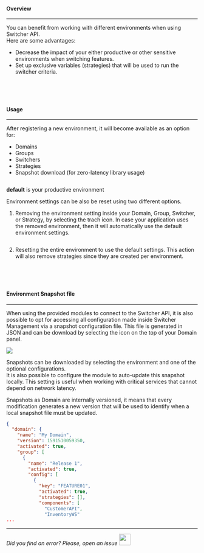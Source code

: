 #### Overview
* * *

You can benefit from working with different environments when using Switcher API. 
</br>Here are some advantages:

- Decrease the impact of your either productive or other sensitive environments when switching features.
- Set up exclusive variables (strategies) that will be used to run the switcher criteria.

<img src="[$ASSETS_LOCATION]/documentation/images/environment/environment.jpg" class="image-style shadow dark-invert" alt=""/>

</br></br>

#### Usage
* * *

After registering a new environment, it will become available as an option for:
- Domains
- Groups
- Switchers
- Strategies
- Snapshot download (for zero-latency library usage)

<img src="[$ASSETS_LOCATION]/documentation/images/environment/env_selection.jpg" class="image-style dark-invert" alt=""/>

**default** is your productive environment

Environment settings can be also be reset using two different options.

1. Removing the environment setting inside your Domain, Group, Switcher, or Strategy, by selecting the trach icon.
In case your application uses the removed environment, then it will automatically use the default environment settings.

   <img src="[$ASSETS_LOCATION]/documentation/images/environment/env_remove.jpg" class="image-style shadow dark-invert" alt=""/><p>

2. Resetting the entire environment to use the default settings. This action will also remove strategies since they are created per environment.

   <img src="[$ASSETS_LOCATION]/documentation/images/environment/env_reset.jpg" class="image-style shadow dark-invert" alt=""/><p>

</br></br>

#### Environment Snapshot file
* * *

When using the provided modules to connect to the Switcher API, it is also possible to opt for accessing all configuration made inside Switcher Management via a snapshot configuration file. This file is generated in JSON and can be download by selecting the icon on the top of your Domain panel.

<img src="[$ASSETS_LOCATION]/documentation/images/environment/snapshot_location.jpg" class="image-style shadow"/><p>

  Snapshots can be downloaded by selecting the environment and one of the optional configurations.
  </br>It is also possible to configure the module to auto-update this snapshot locally. This setting is useful when working with critical services that cannot depend on network latency.

  Snapshots as Domain are internally versioned, it means that every modification generates a new version that will be used to identify when a local snapshot file must be updated.

```json
{
  "domain": {
    "name": "My Domain",
    "version": 1591510059350,
    "activated": true,
    "group": [
      {
        "name": "Release 1",
        "activated": true,
        "config": [
          {
            "key": "FEATURE01",
            "activated": true,
            "strategies": [],
            "components": [
              "CustomerAPI",
              "InventoryWS"
...
```

* * *

*Did you find an error? Please, open an issue*
<a href="https://github.com/switcherapi/switcher-management/issues/new?title=fix:+[environment.md]+-+[INSERT+SHORT+DESCRIPTION]" target="_blank">
    <img src="[$ASSETS_LOCATION]\github.svg" style="width: 30px;">
</a> 